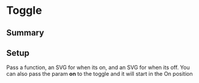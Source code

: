# Toggle

## Summary

## Setup
Pass a function, an SVG for when its on, and an SVG for when its off. You can also pass the param **on** to the toggle and it will start in the On position
